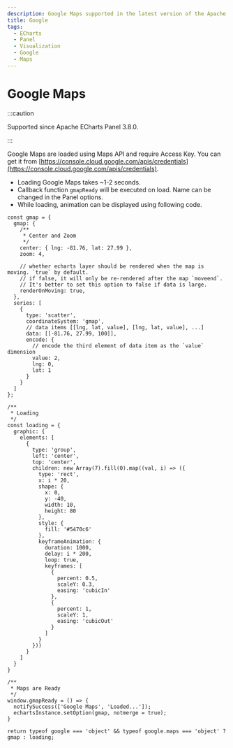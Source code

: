 ```yaml
---
description: Google Maps supported in the latest version of the Apache ECharts Panel.
title: Google
tags:
  - ECharts
  - Panel
  - Visualization
  - Google
  - Maps
---
```


# Google Maps

:::caution

Supported since Apache ECharts Panel 3.8.0.

:::

Google Maps are loaded using Maps API and require Access Key. You can get it from [https://console.cloud.google.com/apis/credentials](https://console.cloud.google.com/apis/credentials).

- Loading Google Maps takes ~1-2 seconds.
- Callback function `gmapReady` will be executed on load. Name can be changed in the Panel options.
- While loading, animation can be displayed using following code.

```
const gmap = {
  gmap: {
    /**
     * Center and Zoom
     */
    center: { lng: -81.76, lat: 27.99 },
    zoom: 4,

    // whether echarts layer should be rendered when the map is moving. `true` by default.
    // if false, it will only be re-rendered after the map `moveend`.
    // It's better to set this option to false if data is large.
    renderOnMoving: true,
  },
  series: [
    {
      type: 'scatter',
      coordinateSystem: 'gmap',
      // data items [[lng, lat, value], [lng, lat, value], ...]
      data: [[-81.76, 27.99, 100]],
      encode: {
        // encode the third element of data item as the `value` dimension
        value: 2,
        lng: 0,
        lat: 1
      }
    }
  ]
};

/**
 * Loading
 */
const loading = {
  graphic: {
    elements: [
      {
        type: 'group',
        left: 'center',
        top: 'center',
        children: new Array(7).fill(0).map((val, i) => ({
          type: 'rect',
          x: i * 20,
          shape: {
            x: 0,
            y: -40,
            width: 10,
            height: 80
          },
          style: {
            fill: '#5470c6'
          },
          keyframeAnimation: {
            duration: 1000,
            delay: i * 200,
            loop: true,
            keyframes: [
              {
                percent: 0.5,
                scaleY: 0.3,
                easing: 'cubicIn'
              },
              {
                percent: 1,
                scaleY: 1,
                easing: 'cubicOut'
              }
            ]
          }
        }))
      }
    ]
  }
}

/**
 * Maps are Ready
 */
window.gmapReady = () => {
  notifySuccess(['Google Maps', 'Loaded...']);
  echartsInstance.setOption(gmap, notmerge = true);
}

return typeof google === 'object' && typeof google.maps === 'object' ? gmap : loading;
```
